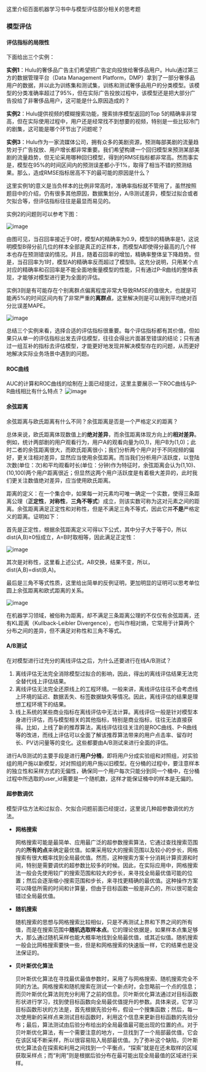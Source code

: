 这里介绍百面机器学习书中与模型评估部分相关的思考题
### 模型评估
#### 评估指标的局限性
下面给出三个实例：

**实例1**：Hulu的奢侈品广告主们希望把广告定向投放给奢侈品用户。Hulu通过第三方的数据管理平台（Data Management Platform，DMP）拿到了一部分奢侈品用户的数据，并以此为训练集和测试集，训练和测试奢侈品用户的分类模型。该模型的分类准确率超过了95%，但在实际广告投放过程中，该模型还是把大部分广告投给了非奢侈品用户，这可能是什么原因造成的？

**实例2**：Hulu提供视频的模糊搜索功能，搜索排序模型返回的Top 5的精确率非常高，但在实际使用过程中，用户还是经常找不到想要的视频，特别是一些比较冷门的剧集，这可能是哪个环节出了问题呢？

**实例3**：Hulu作为一家流媒体公司，拥有众多的美剧资源，预测每部美剧的流量趋势对于广告投放、用户增长都非常重要。我们希望构建一个回归模型来预测某部美剧的流量趋势，但无论采用哪种回归模型，得到的RMSE指标都非常高。然而事实是，模型在95%的时间区间内的预测误差都小于1%，取得了相当不错的预测结果。那么，造成RMSE指标居高不下的最可能的原因是什么？

这里实例1的意义是当负样本的比例非常高时，准确率指标就不管用了，虽然按照题目中的介绍，仍有很多其他原因，数据集划分，A/B测试差异，模型过拟合或者欠拟合等，但评估指标往往是最显而易见的。

实例2的问题则可以参考下图：

![image](https://user-images.githubusercontent.com/88269254/169730369-c85a06f3-ab87-407c-b61e-652ef0f340a3.png)

由图可见，当召回率接近于0时，模型A的精确率为0.9，模型B的精确率是1，这说明模型B得分前几位的样本全部是真正的正样本，而模型A即使得分最高的几个样本也存在预测错误的情况。并且，随着召回率的增加，精确率整体呈下降趋势。但是，当召回率为1时，模型A的精确率反而超过了模型B。这充分说明，只用某个点对应的精确率和召回率是不能全面地衡量模型的性能，只有通过P-R曲线的整体表现，才能够对模型进行更为全面的评估。

实例3则是有可能存在个别离群点偏离程度非常大导致RMSE的值很大，也就是可能再5%的时间区间内有了非常严重的**离群点**，这里解决则是可以用到平均绝对百分比误差MAPE。

![image](https://user-images.githubusercontent.com/88269254/169730633-262fd118-c098-476c-81e1-074e06ddf427.png)

总结三个实例来看，选择合适的评估指标很重要。每个评估指标都有其价值，但如果只从单一的评估指标出发去评估模型，往往会得出片面甚至错误的结论；只有通过一组互补的指标去评估模型，才能更好地发现并解决模型存在的问题，从而更好地解决实际业务场景中遇到的问题。

#### ROC曲线
AUC的计算和ROC曲线的绘制在上面已经提过，这里主要展示一下ROC曲线与P-R曲线相比有什么特点？
![image](https://user-images.githubusercontent.com/88269254/169734308-967e4df3-ebea-4fe2-9221-9c71ca82f468.png)

#### 余弦距离
余弦距离与欧氏距离有什么不同？余弦距离是否是一个严格定义的距离？

总体来说，欧氏距离体现数值上的**绝对差异**，而余弦距离体现方向上的**相对差异**。例如，统计两部剧的用户观看行为，用户A的观看向量为(0,1)，用户B为(1,0)；此时二者的余弦距离很大，而欧氏距离很小；我们分析两个用户对于不同视频的偏好，更关注相对差异，显然应当使用余弦距离。而当我们分析用户活跃度，以登陆次数(单位：次)和平均观看时长(单位：分钟)作为特征时，余弦距离会认为(1,10)、(10,100)两个用户距离很近；但显然这两个用户活跃度是有着极大差异的，此时我们更关注数值绝对差异，应当使用欧氏距离。

距离的定义：在一个集合中，如果每一对元素均可唯一确定一个实数，使得三条距离公理（**正定性**，**对称性**，**三角不等式**）成立，则该实数可称为这对元素之间的距离。余弦距离满足正定性和对称性，但是不满足三角不等式，因此它并**不是**严格定义的距离。证明如下：

首先是正定性，根据余弦距离定义可得以下公式，其中分子大于等于0，所以dist(A,B)≥0恒成立，A=B时取相等，因此满足正定性：

![image](https://user-images.githubusercontent.com/88269254/169735526-46bd27b4-b97e-4ab9-9494-7702851725e8.png)

其次是对称性，这里看上述公式，AB交换，结果不变，所以，dist(A,B)=dist(B,A)。

最后是三角不等式性质，这里给出简单的反例证明，更加明显的证明可以思考单位圆上余弦距离和欧式距离的关系。

![image](https://user-images.githubusercontent.com/88269254/169736626-2eee1553-8d6c-4a64-8041-ea631a33b0dd.png)

在机器学习领域，被俗称为距离，却不满足三条距离公理的不仅仅有余弦距离，还有KL距离（Kullback-Leibler Divergence），也叫作相对熵，它常用于计算两个分布之间的差异，但不满足对称性和三角不等式。

#### A/B测试
在对模型进行过充分的离线评估之后，为什么还要进行在线A/B测试？

1. 离线评估无法完全消除模型过拟合的影响，因此，得出的离线评估结果无法完全替代线上评估结果。
2. 离线评估无法完全还原线上的工程环境。一般来讲，离线评估往往不会考虑线上环境的延迟、数据丢失、标签数据缺失等情况。因此，离线评估的结果是理想工程环境下的结果。
3. 线上系统的某些商业指标在离线评估中无法计算。离线评估一般是针对模型本身进行评估，而与模型相关的其他指标，特别是商业指标，往往无法直接获得。比如，上线了新的推荐算法，离线评估往往关注的是ROC曲线、P-R曲线等的改进，而线上评估可以全面了解该推荐算法带来的用户点击率、留存时长、PV访问量等的变化。这些都要由A/B测试来进行全面的评估。

进行A/B测试的主要手段是进行**用户分桶**，即将用户分成实验组和对照组，对实验组的用户施以新模型，对对照组的用户施以旧模型。在分桶的过程中，要注意样本的独立性和采样方式的无偏性，确保同一个用户每次只能分到同一个桶中，在分桶过程中所选取的user_id需要是一个随机数，这样才能保证桶中的样本是无偏的。

#### 超参数调优
模型评估方法和过拟合、欠拟合问题前面已经提过，这里说几种超参数调优的方法。

- **网格搜索**

  网格搜索可能是最简单、应用最广泛的超参数搜索算法，它通过查找搜索范围内的**所有的点**来确定最优值。如果采用较大的搜索范围以及较小的步长，网格搜索有很大概率找到全局最优值。然而，这种搜索方案十分消耗计算资源和时间，特别是需要调优的超参数比较多的时候。因此，在实际应用中，网格搜索法一般会先使用较广的搜索范围和较大的步长，来寻找全局最优值可能的位置；然后会逐渐缩小搜索范围和步长，来寻找更精确的最优值。这种操作方案可以降低所需的时间和计算量，但由于目标函数一般是非凸的，所以很可能会错过全局最优值。

- **随机搜索**

  随机搜索的思想与网格搜索比较相似，只是不再测试上界和下界之间的所有值，而是在搜索范围中**随机选取样本点**。它的理论依据是，如果样本点集足够大，那么通过随机采样也能大概率地找到全局最优值，或其近似值。随机搜索一般会比网格搜索要快一些，但是和网格搜索的快速版一样，它的结果也是没法保证的。
  
- **贝叶斯优化算法**

  贝叶斯优化算法在寻找最优最值参数时，采用了与网格搜索、随机搜索完全不同的方法。网格搜索和随机搜索在测试一个新点时，会忽略前一个点的信息；而贝叶斯优化算法则充分利用了之前的信息。贝叶斯优化算法通过对目标函数形状进行学习，找到使目标函数向全局最优值提升的参数。具体来说，它学习目标函数形状的方法是，首先根据先验分布，假设一个搜集函数；然后，每一次使用新的采样点来测试目标函数时，利用这个信息来更新目标函数的先验分布；最后，算法测试由后验分布给出的全局最值最可能出现的位置的点。对于贝叶斯优化算法，有一个需要注意的地方，一旦找到了一个局部最优值，它会在该区域不断采样，所以很容易陷入局部最优值。为了弥补这个缺陷，贝叶斯优化算法会在探索和利用之间找到一个平衡点，“探索”就是在还未取样的区域获取采样点；而“利用”则是根据后验分布在最可能出现全局最值的区域进行采样。
